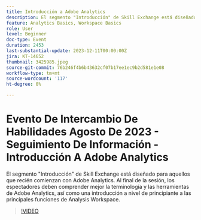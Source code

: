 ```yaml
---
title: Introducción a Adobe Analytics
description: El segmento "Introducción" de Skill Exchange está diseñado para aquellos que recién comienzan con Adobe Analytics. Al final de la sesión, los espectadores deben comprender mejor la terminología y las herramientas de Adobe Analytics, así como una introducción a nivel de principiante a las principales funciones de Analysis Workspace.
feature: Analytics Basics, Workspace Basics
role: User
level: Beginner
doc-type: Event
duration: 2453
last-substantial-update: 2023-12-11T00:00:00Z
jira: KT-14652
thumbnail: 3425985.jpeg
source-git-commit: 76b246f4b6b43632cf07b17ee1ec9b2d581e1e08
workflow-type: tm+mt
source-wordcount: '117'
ht-degree: 0%

---
```



# Evento De Intercambio De Habilidades Agosto De 2023 - Seguimiento De Información - Introducción A Adobe Analytics

El segmento &quot;Introducción&quot; de Skill Exchange está diseñado para aquellos que recién comienzan con Adobe Analytics. Al final de la sesión, los espectadores deben comprender mejor la terminología y las herramientas de Adobe Analytics, así como una introducción a nivel de principiante a las principales funciones de Analysis Workspace.

>[!VIDEO](https://video.tv.adobe.com/v/3425985/?learn=on)
